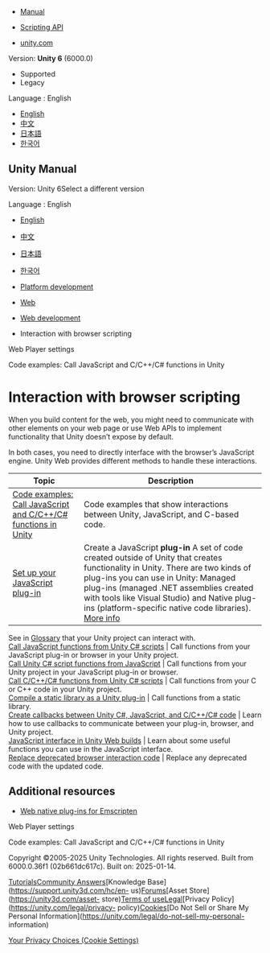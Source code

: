 [](https://docs.unity3d.com)

  * [Manual](../Manual/index.html)
  * [Scripting API](../ScriptReference/index.html)

  * [unity.com](https://unity.com/)

Version: **Unity 6** (6000.0)

  * Supported
  * Legacy

Language : English

  * [English](/Manual/webgl-interactingwithbrowserscripting.html)
  * [中文](/cn/current/Manual/webgl-interactingwithbrowserscripting.html)
  * [日本語](/ja/current/Manual/webgl-interactingwithbrowserscripting.html)
  * [한국어](/kr/current/Manual/webgl-interactingwithbrowserscripting.html)

[](https://docs.unity3d.com)

## Unity Manual

Version: Unity 6Select a different version

Language : English

  * [English](/Manual/webgl-interactingwithbrowserscripting.html)
  * [中文](/cn/current/Manual/webgl-interactingwithbrowserscripting.html)
  * [日本語](/ja/current/Manual/webgl-interactingwithbrowserscripting.html)
  * [한국어](/kr/current/Manual/webgl-interactingwithbrowserscripting.html)

  * [Platform development ](PlatformSpecific.html)
  * [Web](webgl.html)
  * [Web development](webgl-develop.html)
  * Interaction with browser scripting

[](class-PlayerSettingsWebGL.html)

Web Player settings

[](web-interacting-code-example.html)

Code examples: Call JavaScript and C/C++/C# functions in Unity

# Interaction with browser scripting

When you build content for the web, you might need to communicate with other
elements on your web page or use Web APIs to implement functionality that
Unity doesn’t expose by default.

In both cases, you need to directly interface with the browser’s JavaScript
engine. Unity Web provides different methods to handle these interactions.

Topic | Description  
---|---  
[Code examples: Call JavaScript and C/C++/C# functions in Unity](web-interacting-code-example.html) | Code examples that show interactions between Unity, JavaScript, and C-based code.  
[Set up your JavaScript plug-in](web-interacting-browser-js.html) | Create a JavaScript **plug-in** A set of code created outside of Unity that creates functionality in Unity. There are two kinds of plug-ins you can use in Unity: Managed plug-ins (managed .NET assemblies created with tools like Visual Studio) and Native plug-ins (platform-specific native code libraries). [More info](./plug-ins.html)  
See in [Glossary](Glossary.html#Plug-in) that your Unity project can interact
with.  
[Call JavaScript functions from Unity C# scripts](web-interacting-browser-js-to-unity.html) | Call functions from your JavaScript plug-in or browser in your Unity project.  
[Call Unity C# script functions from JavaScript](web-interacting-browser-unity-to-js.html) | Call functions from your Unity project in your JavaScript plug-in or browser.  
[Call C/C++/C# functions from Unity C# scripts](web-interacting-browsers-c-to-unity.html) | Call functions from your C or C++ code in your Unity project.  
[Compile a static library as a Unity plug-in](web-interacting-browsers-library.html) | Call functions from a static library.  
[Create callbacks between Unity C#, JavaScript, and C/C++/C# code](web-interacting-browser-example.html) | Learn how to use callbacks to communicate between your plug-in, browser, and Unity project.  
[JavaScript interface in Unity Web builds](web-js-interface.html) | Learn about some useful functions you can use in the JavaScript interface.  
[Replace deprecated browser interaction code](web-interacting-browser-deprecated.html) | Replace any deprecated code with the updated code.  
  
## Additional resources

  * [Web native plug-ins for Emscripten](webgl-native-plugins-with-emscripten.html)

[](class-PlayerSettingsWebGL.html)

Web Player settings

[](web-interacting-code-example.html)

Code examples: Call JavaScript and C/C++/C# functions in Unity

Copyright ©2005-2025 Unity Technologies. All rights reserved. Built from
6000.0.36f1 (02b661dc617c). Built on: 2025-01-14.

[Tutorials](https://learn.unity.com/)[Community
Answers](https://answers.unity3d.com)[Knowledge
Base](https://support.unity3d.com/hc/en-
us)[Forums](https://forum.unity3d.com)[Asset Store](https://unity3d.com/asset-
store)[Terms of
use](https://docs.unity3d.com/Manual/TermsOfUse.html)[Legal](https://unity.com/legal)[Privacy
Policy](https://unity.com/legal/privacy-
policy)[Cookies](https://unity.com/legal/cookie-policy)[Do Not Sell or Share
My Personal Information](https://unity.com/legal/do-not-sell-my-personal-
information)

[Your Privacy Choices (Cookie Settings)](javascript:void\(0\);)

